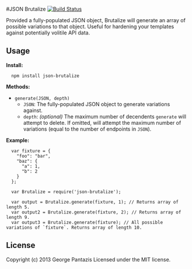 #JSON Brutalize [![Build Status](https://api.travis-ci.org/gcpantazis/json-brutalize.png?branch=master)](http://travis-ci.org/gcpantazis/json-brutalize)

Provided a fully-populated JSON object, Brutalize will generate an array of possible variations to that object. Useful for hardening your templates against potentially volitile API data.

Usage
-----

**Install:**

      npm install json-brutalize

**Methods:**

* `generate(JSON, depth)`
  * `JSON`: The fully-populated JSON object to generate variations against.
  * `depth`: *(optional)* The maximum number of decendents `generate` will attempt to delete. If omitted, will attempt the maximum number of variations (equal to the number of endpoints in `JSON`).

**Example:**

      var fixture = {
        "foo": "bar",
        "baz": {
          "a": 1,
          "b": 2
        }
      };

      var Brutalize = require('json-brutalize');

      var output = Brutalize.generate(fixture, 1); // Returns array of length 5.
      var output2 = Brutalize.generate(fixture, 2); // Returns array of length 9.
      var output3 = Brutalize.generate(fixture); // All possible variations of `fixture`. Returns array of length 10.

License
-------
Copyright (c) 2013 George Pantazis
Licensed under the MIT license.
